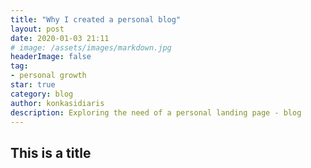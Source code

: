 ```yaml
---
title: "Why I created a personal blog"
layout: post
date: 2020-01-03 21:11
# image: /assets/images/markdown.jpg
headerImage: false
tag:
- personal growth
star: true
category: blog
author: konkasidiaris
description: Exploring the need of a personal landing page - blog
---
```


## This is a title